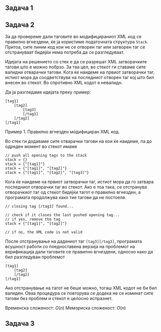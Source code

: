 ## Задача 1

## Задача 2
За да провереме дали таговите во модифицираниот XML код се правилно вгнездени, ќе ja користиме податочната структура `Stack`. Притоа, сите линии код кои не се отворен таг или затворен таг се отстрануваат бидејќи нема потреба да се разгледуваат.

Идејата на решението со стек е да се разрешат XML затворачките тагови што е можно побрзо. За таа цел, во стекот ги ставаме сите валидни отварачки тагови. Кога ќе наидеме на првиот затворачки таг, истиот мора да соодветствува на последниот отворен таг кој што бил внесен во стекот. Во спротивно XML кодот е невалидн.

Да ја разгледаме идејата преку пример:
```
[tag1]
	[tag2]
		[tag3]
		[/tag3]
	[/tag2]
[/tag1]
```
Пример 1. Правилно вгнезден модифициран XML код.

Во стек ги додаваме сите отварачки тагови на кои ќе наидеме, па до одреден момент во стекот имаме
```
// push all opening tags to the stack
stack = {}
stack = {"[tag1]"}  
stack = {"[tag1]", "[tag2]"}
stack = {"[tag1]", "[tag2]", "[tag3]"}  
```
Кога ќе наидеме на првиот затворачки таг, истиот мора да го затвара последниот отворачки таг во стекот. Ако е тоа така, се отстранува отворачкиот таг од стекот бидејќи тагот е правилно вгнезден, а програмата продолжува како тие тагови да не постоеле. 
```
// closing tag [/tag3] found...

// check if it closes the last pushed opening tag...
// if yes, remove the tag
stack = {"[tag1]", "[tag2]"}

// if no, the XML code is not valid
```
После отстранување на дадениот таг `[tag3][/tag3]`, програмата всушност работи со поедноставена верзија на проблемот на верификација дали таговите се правилно вгнездени, односно како да бил разгледуван проблемот
```
[tag1]
	[tag2]
	[/tag2]
[/tag1]
```
Ако отстранување на тагот не беше можно, тогаш XML кодот не би бил валиден. Оваа процедура се повторува се додека не се изминат сите тагови без проблем и стекот е целосно испразнет.

Временска сложеност: $O(n)$
Мемориска сложеност: $O(n)$

## Задача 3
